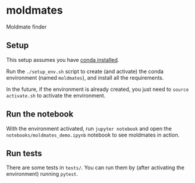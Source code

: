 # moldmates
Moldmate finder

## Setup

This setup assumes you have [conda installed](https://conda.io/docs/user-guide/install/index.html).

Run the `./setup_env.sh` script to create (and activate) the conda environment (named `moldmates`), and install all the requirements.

In the future, if the environment is already created, you just need to `source activate.sh` to activate the environment.

## Run the notebook

With the environment activated, run `jupyter notebook` and open the `notebooks/moldmates_demo.ipynb` notebook to see moldmates in action.


## Run tests

There are some tests in `tests/`.  You can run them by (after activating the environment) running `pytest`.

